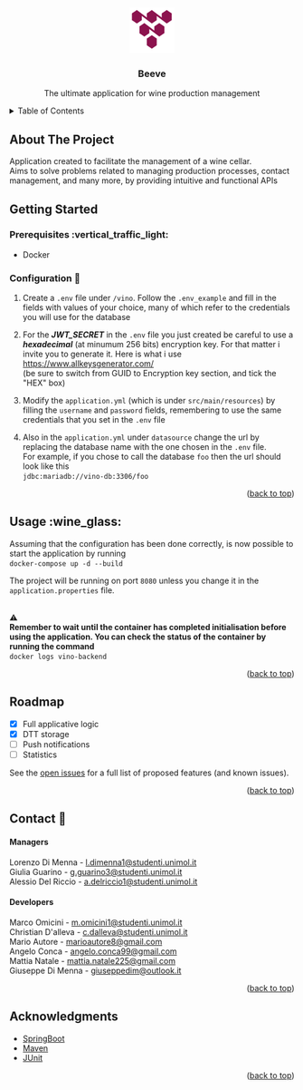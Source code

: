 <!-- Improved compatibility of back to top link: See: https://github.com/othneildrew/Best-README-Template/pull/73 -->

<a name="readme-top"></a>

<!--
*** Thanks for checking out the Best-README-Template. If you have a suggestion
*** that would make this better, please fork the repo and create a pull request
*** or simply open an issue with the tag "enhancement".
*** Don't forget to give the project a star!
*** Thanks again! Now go create something AMAZING! :D
-->

<!-- PROJECT SHIELDS -->

<!--
*** I'm using markdown "reference style" links for readability.
*** Reference links are enclosed in brackets [ ] instead of parentheses ( ).
*** See the bottom of this document for the declaration of the reference variables
*** for contributors-url, forks-url, etc. This is an optional, concise syntax you may use.
*** https://www.markdownguide.org/basic-syntax/#reference-style-links
-->

<!-- PROJECT LOGO -->

<br />
<div align="center">
    <img src="./static/logo.svg" alt="Logo" width="80" height="80">
  <h3 align="center">Beeve</h3>

  <p align="center">The ultimate application for wine production management</p>
</div>

<!-- TABLE OF CONTENTS -->

<details>
  <summary>Table of Contents</summary>
  <ol>
    <li>
      <a href="#about-the-project">About The Project</a>
    </li>
    <li>
      <a href="#getting-started">Getting Started</a>
      <ul>
        <li><a href="#prerequisites">Prerequisites</a></li>
        <li><a href="#configuration">Configuration</a></li>
      </ul>
    </li>
    <li><a href="#usage">Usage</a></li>
    <li><a href="#roadmap">Roadmap</a></li>
    <li><a href="#contact">Contact</a></li>
    <li><a href="#acknowledgments">Acknowledgments</a></li>
  </ol>
</details>

<!-- ABOUT THE PROJECT -->

## About The Project

Application created to facilitate the management of a wine cellar. <br>Aims to solve problems related to managing production processes, contact management, and many more, by providing intuitive and functional APIs

<!-- GETTING STARTED -->

## Getting Started

### Prerequisites :vertical\_traffic\_light:

*   Docker

### Configuration :hammer:

1.  Create a `.env` file under `/vino`. Follow the `.env_example` and fill in the fields with values of your choice, many of which refer to the credentials you will use for the database

2.  For the ***JWT\_SECRET*** in the `.env` file you just created be careful to use a _**hexadecimal**_ (at minumum 256 bits) encryption key. For that matter i invite you to generate it. Here is what i use https://www.allkeysgenerator.com/ <br>(be sure to switch from GUID to Encryption key section, and tick the "HEX" box)

3.  Modify the `application.yml` (which is under `src/main/resources`) by filling the `username` and `password` fields, remembering to use the same credentials that you set in the `.env` file

4.  Also in the `application.yml` under `datasource` change the url by replacing the database name with the one chosen in the `.env` file. <br>For example, if you chose to call the database `foo` then the url should look like this<br>
    `jdbc:mariadb://vino-db:3306/foo`

<p align="right">(<a href="#readme-top">back to top</a>)</p>

<!-- USAGE EXAMPLES -->

## Usage :wine\_glass:

Assuming that the configuration has been done correctly, is now possible to start the application by running<br> `docker-compose up -d --build`

The project will be running on port `8080` unless you change it in the `application.properties` file.<br><br>

:warning:<br>
**Remember to wait until the container has completed initialisation before using the application. You can check the status of the container by running the command**<br> `docker logs vino-backend`

<p align="right">(<a href="#readme-top">back to top</a>)</p>

## Roadmap

- [x] Full applicative logic
- [x] DTT storage
- [ ] Push notifications
- [ ] Statistics

See the [open issues](https://github.com/lordimens/vino_backend/issues) for a full list of proposed features (and known issues).

<p align="right">(<a href="#readme-top">back to top</a>)</p>

<!-- CONTACT -->

## Contact :scroll:

#### Managers

Lorenzo Di Menna - l.dimenna1@studenti.unimol.it<br>
Giulia Guarino - g.guarino3@studenti.unimol.it<br>
Alessio Del Riccio - a.delriccio1@studenti.unimol.it<br>

#### Developers

Marco Omicini - m.omicini1@studenti.unimol.it<br>
Christian D'alleva - c.dalleva@studenti.unimol.it<br>
Mario Autore - marioautore8@gmail.com<br>
Angelo Conca -  angelo.conca99@gmail.com<br>
Mattia Natale -  mattia.natale225@gmail.com<br>
Giuseppe Di Menna - giuseppedim@outlook.it<br>

<p align="right">(<a href="#readme-top">back to top</a>)</p>

<!-- ACKNOWLEDGMENTS -->

## Acknowledgments

*   [SpringBoot](https://github.com/spring-projects/spring-boot)
*   [Maven](https://github.com/apache/maven)
*   [JUnit](https://github.com/junit-team/junit4)

<p align="right">(<a href="#readme-top">back to top</a>)</p>
